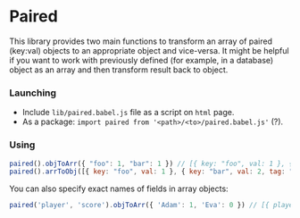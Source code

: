 # Paired

This library provides two main functions to transform an array of paired (key:val) objects to an appropriate object and vice-versa.
It might be helpful if you want to work with previously defined (for example, in a database) object as an array and then transform result back to object.

### Launching

* Include `lib/paired.babel.js` file as a script on `html` page.
* As a package: `import paired from '<path>/<to>/paired.babel.js'` (?).

### Using
```javascript
paired().objToArr({ "foo": 1, "bar": 1 }) // [{ key: "foo", val: 1 }, { key: "bar", val: 2 }]
paired().arrToObj([{ key: "foo", val: 1 }, { key: "bar", val: 2, tag: "nothing interesting" }]) // { "foo": 1, "bar": 1 }
```
You can also specify exact names of fields in array objects:
```javascript
paired('player', 'score').objToArr({ 'Adam': 1, 'Eva': 0 }) // [{ player: "Adam", score: 1 }, { player: "Eva", score: 0 }]
```
